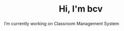 <h1 align="center">Hi, I'm bcv</h1>
<h3 align="left"></h3>
<!-- Date 5 -->
<!-- <p align="center"> <img src="https://komarev.com/ghpvc/?username=vnvb&label=Profile%20views&color=0e75b6&style=flat" alt="vnvb" /> </p>- -->
 I’m currently working on Classroom Management System



